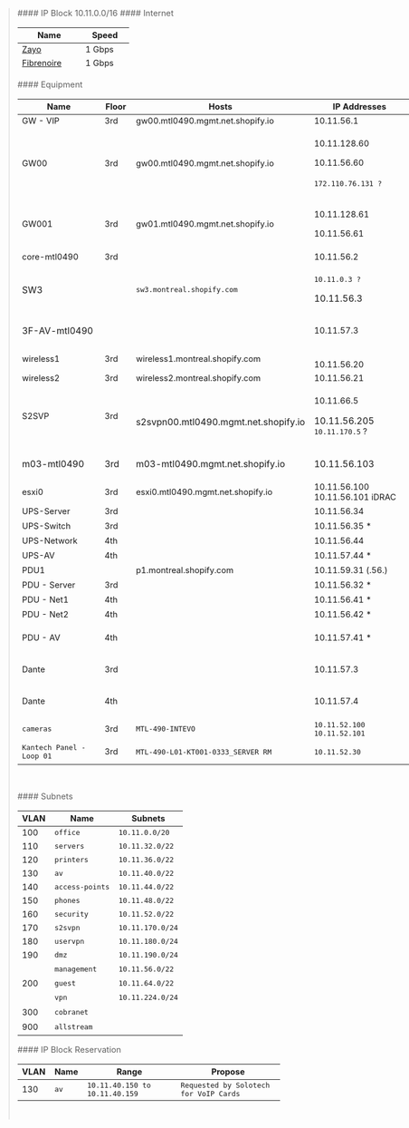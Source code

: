 <blockquote>
<p><span style="font-size: 11pt;">#### IP Block 10.11.0.0/16&nbsp;#### Internet</span></p>
<table style="height: 76px;" width="181">
<thead>
<tr style="height: 18px;">
<th style="width: 96px; height: 18px;"><span style="font-size: 11pt;">Name</span></th>
<th style="width: 69px; height: 18px;"><span style="font-size: 11pt;">Speed</span></th>
</tr>
</thead>
<tbody>
<tr style="height: 18px;">
<td style="width: 96px; height: 18px;"><span style="font-size: 11pt;"><a href="montreal/allstream.md">Zayo</a></span></td>
<td><span style="font-size: 11pt;">1 Gbps</span></td>
</tr>
<tr style="height: 18px;">
<td style="width: 96px; height: 18px;"><span style="font-size: 11pt;"><a href="montreal/fibrenoire.md">Fibrenoire</a></span></td>
<td style="width: 69px; height: 18px;"><span style="font-size: 11pt;"><code></code>1 Gbps</span></td>
</tr>
</tbody>
</table>
<p><span style="font-size: 11pt;">#### Equipment</span></p>
<table style="width: 693px;">
<thead>
<tr style="height: 21px;">
<th style="width: 184px; height: 21px;"><span style="font-size: 11pt;">Name</span></th>
<th style="width: 42px; height: 21px;"><span style="font-size: 11pt;">Floor</span></th>
<th style="width: 260px; height: 21px;"><span style="font-size: 11pt;">Hosts</span></th>
<th style="width: 207px; height: 21px;"><span style="font-size: 11pt;">IP Addresses</span></th>
</tr>
</thead>
<tbody>
<tr style="height: 21px;">
<td style="width: 184px; height: 21px;"><span style="font-size: 11pt;">GW - VIP</span></td>
<td style="width: 42px; height: 21px;"><span style="font-size: 11pt;">3rd</span></td>
<td style="width: 260px; height: 21px;"><span style="font-size: 11pt;">gw00.mtl0490.mgmt.net.shopify.io</span></td>
<td style="width: 207px; height: 21px;"><span style="font-size: 11pt;">10.11.56.1</span></td>
</tr>
<tr style="height: 81px;">
<td style="width: 184px; height: 81px;"><span style="font-size: 11pt;">GW00</span></td>
<td style="width: 42px; height: 81px;"><span style="font-size: 11pt;">3rd&nbsp;</span></td>
<td style="width: 260px; height: 81px;"><br /><span style="font-size: 11pt;">gw00.mtl0490.mgmt.net.shopify.io</span><br /><br /></td>
<td style="width: 207px; height: 81px;">
<p><span style="font-size: 11pt;">10.11.128.60</span></p>
<p><span style="font-size: 11pt;">10.11.56.60</span><br /><br /><span style="font-size: 11pt;"><code>172.110.76.131 ?</code></span></p>
</td>
</tr>
<tr style="height: 78px;">
<td style="width: 184px; height: 78px;"><span style="font-size: 11pt;">GW001</span></td>
<td style="width: 42px; height: 78px;"><span style="font-size: 11pt;">3rd</span></td>
<td style="width: 260px; height: 78px;"><span style="font-size: 11pt;">gw01.mtl0490.mgmt.net.shopify.io</span></td>
<td style="width: 207px; height: 78px;">
<p><span style="font-size: 11pt;">10.11.128.61</span></p>
<p><span style="font-size: 11pt;">10.11.56.61</span></p>
</td>
</tr>
<tr style="height: 21px;">
<td style="width: 184px; height: 21px;"><span style="font-size: 11pt;">core-mtl0490</span></td>
<td style="width: 42px; height: 21px;"><span style="font-size: 11pt;">3rd</span></td>
<td style="width: 260px; height: 21px;">&nbsp;</td>
<td style="width: 207px; height: 21px;"><span style="font-size: 11pt;">10.11.56.2<code><br /></code></span></td>
</tr>
<tr style="height: 41px;">
<td style="width: 184px; height: 41px;">SW3</td>
<td style="width: 42px; height: 41px;">&nbsp;</td>
<td style="width: 260px; height: 41px;"><span style="font-size: 11pt;"><code>sw3.montreal.shopify.com</code></span></td>
<td style="width: 207px; height: 41px;">
<p><span style="font-size: 11pt;"><code>10.11.0.3 ?</code></span></p>
<p>10.11.56.3</p>
</td>
</tr>
<tr>
<td style="width: 184px;">3F-AV-mtl0490</td>
<td style="width: 42px;">&nbsp;</td>
<td style="width: 260px;"><span style="font-size: 11pt;">&nbsp;</span></td>
<td style="width: 207px;">
<p><span style="font-size: 11pt;">10.11.57.3</span></p>
</td>
</tr>
<tr style="height: 41px;">
<td style="width: 184px; height: 42px;"><span style="font-size: 11pt;">wireless1</span></td>
<td style="width: 42px; height: 42px;"><span style="font-size: 11pt;">3rd</span></td>
<td style="width: 260px; height: 42px;"><span style="font-size: 11pt;">wireless1.montreal.shopify.com</span></td>
<td style="width: 207px; height: 42px;"><br /><span style="font-size: 11pt;">10.11.56.20</span></td>
</tr>
<tr style="height: 19px;">
<td style="width: 184px; height: 19px;"><span style="font-size: 11pt;">wireless2</span></td>
<td style="width: 42px; height: 19px;"><span style="font-size: 11pt;">3rd</span></td>
<td style="width: 260px; height: 19px;"><span style="font-size: 11pt;">wireless2.montreal.shopify.com</span></td>
<td style="width: 207px; height: 19px;"><span style="font-size: 11pt;">10.11.56.21</span></td>
</tr>
<tr style="height: 61px;">
<td style="width: 184px; height: 61px;"><span style="font-size: 11pt;">S2SVP</span></td>
<td style="width: 42px; height: 61px;"><span style="font-size: 11pt;">3rd</span></td>
<td style="width: 260px; height: 61px;"><br />s2svpn00.mtl0490.mgmt.net.shopify.io</td>
<td style="width: 207px; height: 61px;">
<p><span style="font-size: 11pt;">10.11.66.5<code></code></span></p>
<p>10.11.56.205<br /><span style="font-size: 11pt;"><code>10.11.170.5</code>&nbsp;?</span></p>
</td>
</tr>
<tr style="height: 21px;">
<td style="width: 184px; height: 21px;">m03-mtl0490</td>
<td style="width: 42px; height: 21px;">3rd</td>
<td style="width: 260px; height: 21px;">
<p>m03-mtl0490.mgmt.net.shopify.io</p>
</td>
<td style="width: 207px; height: 21px;">10.11.56.103</td>
</tr>
<tr style="height: 41px;">
<td style="width: 184px; height: 41px;"><span style="font-size: 11pt;">esxi0</span></td>
<td style="width: 42px; height: 41px;"><span style="font-size: 11pt;">3rd</span></td>
<td style="width: 260px; height: 41px;"><span style="font-size: 11pt;">esxi0.mtl0490.mgmt.net.shopify.io</span></td>
<td style="width: 207px; height: 41px;"><span style="font-size: 11pt;">10.11.56.100</span><br /><span style="font-size: 11pt;">10.11.56.101 iDRAC</span></td>
</tr>
<tr style="height: 20px;">
<td style="width: 184px; height: 20px;"><span style="font-size: 11pt;">UPS-Server</span></td>
<td style="width: 42px; height: 20px;"><span style="font-size: 11pt;">3rd</span></td>
<td style="width: 260px; height: 20px;">&nbsp;</td>
<td style="width: 207px; height: 20px;"><span style="font-size: 11pt;">10.11.56.34</span></td>
</tr>
<tr style="height: 21px;">
<td style="width: 184px; height: 21px;"><span style="font-size: 11pt;">UPS-Switch</span></td>
<td style="width: 42px; height: 21px;"><span style="font-size: 11pt;">3rd</span></td>
<td style="width: 260px; height: 21px;">&nbsp;</td>
<td style="width: 207px; height: 21px;"><span style="font-size: 11pt;">10.11.56.35 *</span></td>
</tr>
<tr style="height: 21px;">
<td style="width: 184px; height: 21px;"><span style="font-size: 11pt;">UPS-Network</span></td>
<td style="width: 42px; height: 21px;"><span style="font-size: 11pt;">4th</span></td>
<td style="width: 260px; height: 21px;">&nbsp;</td>
<td style="width: 207px; height: 21px;"><span style="font-size: 11pt;">10.11.56.44</span></td>
</tr>
<tr style="height: 21px;">
<td style="width: 184px; height: 21px;"><span style="font-size: 11pt;">UPS-AV</span></td>
<td style="width: 42px; height: 21px;"><span style="font-size: 11pt;">4th</span></td>
<td style="width: 260px; height: 21px;">&nbsp;</td>
<td style="width: 207px; height: 21px;"><span style="font-size: 11pt;">10.11.57.44 *</span></td>
</tr>
<tr style="height: 21px;">
<td style="width: 184px; height: 21px;"><span style="font-size: 11pt;">PDU1</span></td>
<td style="width: 42px; height: 21px;">&nbsp;</td>
<td style="width: 260px; height: 21px;"><span style="font-size: 11pt;">p1.montreal.shopify.com</span></td>
<td style="width: 207px; height: 21px;"><span style="font-size: 11pt;">10.11.59.31 (.56.)</span></td>
</tr>
<tr style="height: 10px;">
<td style="width: 184px; height: 10px;"><span style="font-size: 11pt;">PDU - Server</span></td>
<td style="width: 42px; height: 10px;"><span style="font-size: 11pt;">3rd</span></td>
<td style="width: 260px; height: 10px;">&nbsp;</td>
<td style="width: 207px; height: 10px;"><span style="font-size: 11pt;">10.11.56.32 *</span></td>
</tr>
<tr style="height: 21px;">
<td style="width: 184px; height: 21px;"><span style="font-size: 11pt;">PDU - Net1</span></td>
<td style="width: 42px; height: 21px;"><span style="font-size: 11pt;">4th</span></td>
<td style="width: 260px; height: 21px;">&nbsp;</td>
<td style="width: 207px; height: 21px;"><span style="font-size: 11pt;">10.11.56.41 *</span></td>
</tr>
<tr style="height: 21px;">
<td style="width: 184px; height: 21px;"><span style="font-size: 11pt;">PDU - Net2</span></td>
<td style="width: 42px; height: 21px;"><span style="font-size: 11pt;">4th</span></td>
<td style="width: 260px; height: 21px;">&nbsp;</td>
<td style="width: 207px; height: 21px;"><span style="font-size: 11pt;">10.11.56.42 *</span></td>
</tr>
<tr style="height: 21px;">
<td style="width: 184px; height: 21px;"><span style="font-size: 11pt;">PDU - AV</span></td>
<td style="width: 42px; height: 21px;"><span style="font-size: 11pt;">4th</span></td>
<td style="width: 260px; height: 21px;">&nbsp;</td>
<td style="width: 207px; height: 21px;">
<p><span style="font-size: 11pt;">10.11.57.41 *</span></p>
</td>
</tr>
<tr style="height: 46px;">
<td style="width: 184px; height: 46px;"><span style="font-size: 11pt;">Dante</span></td>
<td style="width: 42px; height: 46px;"><span style="font-size: 11pt;">3rd</span></td>
<td style="width: 260px; height: 46px;">&nbsp;</td>
<td style="width: 207px; height: 46px;">
<p><span style="font-size: 11pt;">10.11.57.3</span></p>
</td>
</tr>
<tr style="height: 46px;">
<td style="width: 184px; height: 46px;"><span style="font-size: 11pt;">Dante</span></td>
<td style="width: 42px; height: 46px;"><span style="font-size: 11pt;">4th</span></td>
<td style="width: 260px; height: 46px;">&nbsp;</td>
<td style="width: 207px; height: 46px;">
<p><span style="font-size: 11pt;">10.11.57.4</span></p>
</td>
</tr>
<tr style="height: 41px;">
<td style="width: 184px; height: 41px;"><span style="font-size: 11pt;"><code>cameras</code></span></td>
<td style="width: 42px; height: 41px;"><span style="font-size: 11pt;">3rd</span></td>
<td style="width: 260px; height: 41px;"><span style="font-size: 11pt;"><code>MTL-490-INTEVO</code></span></td>
<td style="width: 207px; height: 41px;"><span style="font-size: 11pt;"><code>10.11.52.100</code></span><br /><span style="font-size: 11pt;"><code>10.11.52.101</code></span></td>
</tr>
<tr style="height: 41px;">
<td style="width: 184px; height: 41px;"><span style="font-size: 11pt;"><code>Kantech Panel - Loop 01</code></span></td>
<td style="width: 42px; height: 41px;"><span style="font-size: 11pt;">3rd</span></td>
<td style="width: 260px; height: 41px;"><span style="font-size: 11pt;"><code>MTL-490-L01-KT001-0333_SERVER RM</code></span></td>
<td style="width: 207px; height: 41px;"><span style="font-size: 11pt;"><code>10.11.52.30</code></span></td>
</tr>
</tbody>
</table>
<p>&nbsp;</p>
<p><span style="font-size: 11pt;">#### Subnets</span></p>
<table>
<thead>
<tr>
<th><span style="font-size: 11pt;">VLAN</span></th>
<th><span style="font-size: 11pt;">Name</span></th>
<th><span style="font-size: 11pt;">Subnets</span></th>
</tr>
</thead>
<tbody>
<tr>
<td><span style="font-size: 11pt;">100</span></td>
<td><span style="font-size: 11pt;"><code>office</code></span></td>
<td><span style="font-size: 11pt;"><code>10.11.0.0/20</code></span></td>
</tr>
<tr>
<td><span style="font-size: 11pt;">110</span></td>
<td><span style="font-size: 11pt;"><code>servers</code></span></td>
<td><span style="font-size: 11pt;"><code>10.11.32.0/22</code></span></td>
</tr>
<tr>
<td><span style="font-size: 11pt;">120</span></td>
<td><span style="font-size: 11pt;"><code>printers</code></span></td>
<td><span style="font-size: 11pt;"><code>10.11.36.0/22</code></span></td>
</tr>
<tr>
<td><span style="font-size: 11pt;">130</span></td>
<td><span style="font-size: 11pt;"><code>av</code></span></td>
<td><span style="font-size: 11pt;"><code>10.11.40.0/22</code></span></td>
</tr>
<tr>
<td><span style="font-size: 11pt;">140</span></td>
<td><span style="font-size: 11pt;"><code>access-points</code></span></td>
<td><span style="font-size: 11pt;"><code>10.11.44.0/22</code></span></td>
</tr>
<tr>
<td><span style="font-size: 11pt;">150</span></td>
<td><span style="font-size: 11pt;"><code>phones</code></span></td>
<td><span style="font-size: 11pt;"><code>10.11.48.0/22</code></span></td>
</tr>
<tr>
<td><span style="font-size: 11pt;">160</span></td>
<td><span style="font-size: 11pt;"><code>security</code></span></td>
<td><span style="font-size: 11pt;"><code>10.11.52.0/22</code></span></td>
</tr>
<tr>
<td><span style="font-size: 11pt;">170</span></td>
<td><span style="font-size: 11pt;"><code>s2svpn</code></span></td>
<td><span style="font-size: 11pt;"><code>10.11.170.0/24</code></span></td>
</tr>
<tr>
<td><span style="font-size: 11pt;">180</span></td>
<td><span style="font-size: 11pt;"><code>uservpn</code></span></td>
<td><span style="font-size: 11pt;"><code>10.11.180.0/24</code></span></td>
</tr>
<tr>
<td><span style="font-size: 11pt;">190</span></td>
<td><span style="font-size: 11pt;"><code>dmz</code></span></td>
<td><span style="font-size: 11pt;"><code>10.11.190.0/24</code></span></td>
</tr>
<tr>
<td>&nbsp;</td>
<td><span style="font-size: 11pt;"><code>management</code></span></td>
<td><span style="font-size: 11pt;"><code>10.11.56.0/22</code></span></td>
</tr>
<tr>
<td><span style="font-size: 11pt;">200</span></td>
<td><span style="font-size: 11pt;"><code>guest</code></span></td>
<td><span style="font-size: 11pt;"><code>10.11.64.0/22</code></span></td>
</tr>
<tr>
<td>&nbsp;</td>
<td><span style="font-size: 11pt;"><code>vpn</code></span></td>
<td><span style="font-size: 11pt;"><code>10.11.224.0/24</code></span></td>
</tr>
<tr>
<td><span style="font-size: 11pt;">300</span></td>
<td><span style="font-size: 11pt;"><code>cobranet</code></span></td>
<td>&nbsp;</td>
</tr>
<tr>
<td><span style="font-size: 11pt;">900</span></td>
<td><span style="font-size: 11pt;"><code>allstream</code></span></td>
<td>&nbsp;</td>
</tr>
</tbody>
</table>
<p><span style="font-size: 11pt;">#### IP Block Reservation</span></p>
<table>
<thead>
<tr>
<th><span style="font-size: 11pt;">VLAN</span></th>
<th><span style="font-size: 11pt;">Name</span></th>
<th><span style="font-size: 11pt;">Range</span></th>
<th><span style="font-size: 11pt;">Propose</span></th>
</tr>
</thead>
<tbody>
<tr>
<td><span style="font-size: 11pt;">130</span></td>
<td><span style="font-size: 11pt;"><code>av</code></span></td>
<td><span style="font-size: 11pt;"><code>10.11.40.150 to 10.11.40.159</code></span></td>
<td><span style="font-size: 11pt;"><code>Requested by Solotech for VoIP Cards</code></span></td>
</tr>
</tbody>
</table>
<p>&nbsp;</p>
</blockquote>
